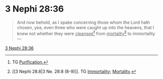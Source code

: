# 3 Nephi 28:36

> And now behold, as I spake concerning those whom the Lord hath chosen, yea, even three who were caught up into the heavens, that I knew not whether they were <u>cleansed</u>[^a] from <u>mortality</u>[^b] to immortality—

[3 Nephi 28:36](https://www.churchofjesuschrist.org/study/scriptures/bofm/3-ne/28?lang=eng&id=p36#p36)


[^a]: TG [Purification.](https://www.churchofjesuschrist.org/study/scriptures/tg/purification?lang=eng)
[^b]: [[3 Nephi 28.8|3 Ne. 28:8 (8-9)]]. TG [Immortality](https://www.churchofjesuschrist.org/study/scriptures/tg/immortality?lang=eng); [Mortality](https://www.churchofjesuschrist.org/study/scriptures/tg/mortality?lang=eng).
